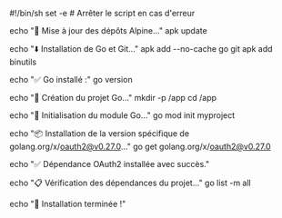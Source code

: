 #!/bin/sh
set -e  # Arrêter le script en cas d'erreur

echo "🔄 Mise à jour des dépôts Alpine..."
apk update

echo "⬇️ Installation de Go et Git..."
apk add --no-cache go git
apk add binutils

echo "✅ Go installé :"
go version

echo "📁 Création du projet Go..."
mkdir -p /app
cd /app

echo "🔹 Initialisation du module Go..."
go mod init myproject

echo "📦 Installation de la version spécifique de golang.org/x/oauth2@v0.27.0..."
go get golang.org/x/oauth2@v0.27.0

echo "✅ Dépendance OAuth2 installée avec succès."

echo "📋 Vérification des dépendances du projet..."
go list -m all

echo "🚀 Installation terminée !"



